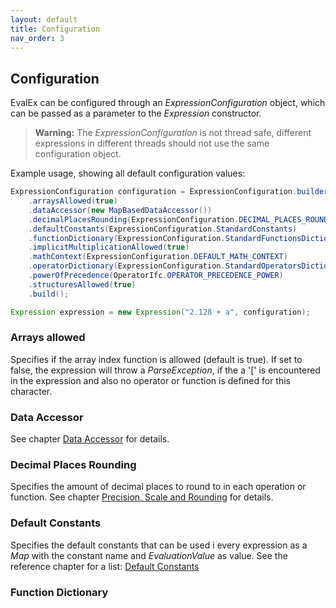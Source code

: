 ```yaml
---
layout: default
title: Configuration
nav_order: 3
---
```


## Configuration

EvalEx can be configured through an _ExpressionConfiguration_ object, which can be passed as a
parameter to the _Expression_ constructor.

> **Warning:** The _ExpressionConfiguration_ is not thread safe, different expressions in different
> threads should
> not use the same configuration object.

Example usage, showing all default configuration values:

```java
ExpressionConfiguration configuration = ExpressionConfiguration.builder()
    .arraysAllowed(true)
    .dataAccessor(new MapBasedDataAccessor())
    .decimalPlacesRounding(ExpressionConfiguration.DECIMAL_PLACES_ROUNDING_UNLIMITED)
    .defaultConstants(ExpressionConfiguration.StandardConstants)
    .functionDictionary(ExpressionConfiguration.StandardFunctionsDictionary)
    .implicitMultiplicationAllowed(true)
    .mathContext(ExpressionConfiguration.DEFAULT_MATH_CONTEXT)
    .operatorDictionary(ExpressionConfiguration.StandardOperatorsDictionary)
    .powerOfPrecedence(OperatorIfc.OPERATOR_PRECEDENCE_POWER)
    .structuresAllowed(true)
    .build();

Expression expression = new Expression("2.128 + a", configuration);
```

### Arrays allowed

Specifies if the array index function is allowed (default is true). If set to false, the expression
will throw a _ParseException_, if the a '[' is encountered in the expression and also no operator or
function is defined for this character.

### Data Accessor

See chapter [Data Accessor](data_accessor.html) for details.

### Decimal Places Rounding

Specifies the amount of decimal places to round to in each operation or function.
See chapter [Precision, Scale and Rounding](/concepts/rounding.html) for details.

### Default Constants

Specifies the default constants that can be used i every expression as a _Map_ with the constant
name and _EvaluationValue_ as value.
See the reference chapter for a list: [Default Constants](/references/references.html#default-constants)

### Function Dictionary

